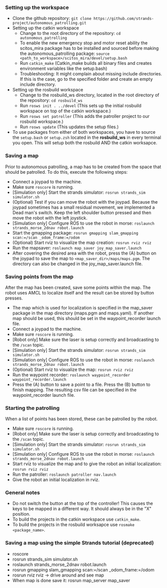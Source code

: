 ### Setting up the workspace
* Clone the github repository: `git clone https://github.com/strands-project/autonomous_patrolling.git`
* Setting up the catkin workspace
  * Change to the root directory of the repository: `cd autonomous_patrolling`
  * To enable the new emergency stop and motor reset ability the scitos_mira package has to be installed and sourced before making the autonomous_patrolling package: `source <path_to_workspace>/scitos_mira/devel/setup.bash`
  * Run `catkin_make` (Catkin_make builds all binary files and creates environment variables like the setup.bash)
  * Troubleshooting: It might complain about missing include directories. If this is the case, go to the specified folder and create an empty include directory.
* Setting up the rosbuild workspace  
  * Change to the rosbuild_ws directory, located in the root directory of the repository: `cd rosbuild_ws`
  * Run `rosws init . ../devel` (This sets up the initial rosbuild workspace on top of the catkin workspace.)
  * Run `rosws set patroller` (This adds the patroller project to our rosbuild workspace.)
  * Run `rosws update` (This updates the setup files.) 
* To use packages from either of both workspaces, you have to source the `setup.bash` or `setup.zsh` located in the **rosbuild_ws** in every terminal you open. This will setup both the rosbuild AND the catkin worksapce. 

### Saving a map
Prior to autonomous patrolling, a map has to be created from the space that should be patrolled. To do this, execute the following steps:
* Connect a joypad to the machine. 
* Make sure `roscore` is running.
* [Simulation only] Start the strands simulator: `rosrun strands_sim simulator.sh`
* (Optional) Test if you can move the robot with the joypad. Because the joypad sometimes has a small residual movement, we implemented a Dead man's switch. Keep the left shoulder button pressed and then move the robot with the left joystick. 
* [Simulation only] Configure ROS to use the robot in morse: `roslaunch strands_morse_2dnav robot.launch`
* Start the gmapping package: `rosrun gmapping slam_gmapping scan:=/scan _odom_frame:=/odom`
* (Optional) Start rviz to visualize the map creation: `rosrun rviz rviz`
* Run the mapsaver: `roslaunch map_saver joy_map_saver.launch` 
* After covering the desired area with the robot, press the (A) button on the joypad to save the map to  `<map_saver_dir>/maps/maps.pgm`. The directory can also be changed in the joy_map_saver.launch file. 


### Saving points from the map
After the map has been created, save some points within the map. The robot uses AMCL to localize itself and the result can be stored by button presses.
* The map which is used for localization is specified in the map_saver package in the map directory (maps.pgm and maps.yaml). If another map should be used, this should be set in the waypoint_recorder launch file. 
* Connect a joypad to the machine. 
* Make sure `roscore` is running.
* [Robot only] Make sure the laser is setup correctly and broadcasting to the `/scan` topic. 
* [Simulation only] Start the strands simulator: `rosrun strands_sim simulator.sh`
* [Simulation only] Configure ROS to use the robot in morse: `roslaunch strands_morse_2dnav robot.launch`
* (Optional) Start rviz to visualize the map: `rosrun rviz rviz`
* Run the waypoint recorder: `roslaunch waypoint_recorder waypoint_recorder.launch` 
* Press the (A) button to save a point to a file. Press the (B) button to finish mapping. The resulting csv file can be specified in the waypoint_recorder launch file. 

### Starting the patrolling
When a list of points has been stored, these can be patrolled by the robot. 
* Make sure `roscore` is running.
* [Robot only] Make sure the laser is setup correctly and broadcasting to the `/scan` topic. 
* [Simulation only] Start the strands simulator: `rosrun strands_sim simulator.sh`
* [Simulation only] Configure ROS to use the robot in morse: `roslaunch strands_morse_2dnav robot.launch`
* Start rviz to visualize the map and to give the robot an initial localization: `rosrun rviz rviz`
* Run the patroller: `roslaunch patroller nav.launch`
* Give the robot an initial localization in rviz. 

### General notes
* Do not switch the button at the top of the controller! This causes the keys to be mapped in a different way. It should always be in the "X" position. 
* To build the projects in the catkin workspace use `catkin_make`.
* To build the projects in the rosbuild worksapce use `rosmake <package_name>`.

### Saving a map using the simple Strands tutorial (deprecated)
* roscore
* rosrun strands_sim simulator.sh
* roslaunch strands_morse_2dnav robot.launch
* rosrun gmapping slam_gmapping scan:=/scan _odom_frame:=/odom
* rosrun rviz rviz -> drive around and see map
* When map is done save it: rosrun map_server map_saver


